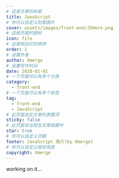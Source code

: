 ```yaml
---
# 这是文章的标题
title: JavaScript
# 你可以自定义封面图片
cover: assets/images/front-end/JSHero.png
# 这是页面的图标
icon: file
# 这是侧边栏的顺序
order: 1
# 设置作者
author: Xmerge
# 设置写作时间
date: 2020-01-01
# 一个页面可以有多个分类
category:
  - front-end
# 一个页面可以有多个标签
tag:
  - front-end
  - JavaScript
# 此页面会在文章列表置顶
sticky: false
# 此页面会出现在文章收藏中
star: true
# 你可以自定义页脚
footer: JavaScript 简介(by Xmerge)
# 你可以自定义版权信息
copyright: Xmerge
---
```


working on it...

<!-- more -->

